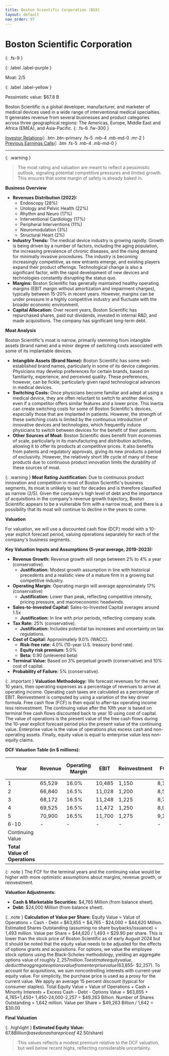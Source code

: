 ```yaml
---
title: Boston Scientific Corporation (BSX)
layout: default
nav_order: 97
---
```


# Boston Scientific Corporation
{: .fs-9 }

{: .label .label-purple }

Moat: 2/5

{: .label .label-yellow }

Pessimistic value: $67.8 B

Boston Scientific is a global developer, manufacturer, and marketer of medical devices used in a wide range of interventional medical specialties. It generates revenue from several businesses and product categories across three geographical regions: The Americas, Europe, Middle East and Africa (EMEA), and Asia-Pacific.
{: .fs-6 .fw-300 }

[Investor Relations](https://www.google.com/search?q=BSX+investor+relations){: .btn .btn-primary .fs-5 .mb-4 .mb-md-0 .mr-2 }
[Previous Earnings Calls](https://discountingcashflows.com/company/BSX/transcripts/){: .btn .fs-5 .mb-4 .mb-md-0 }

---

{: .warning } 
>The moat rating and valuation are meant to reflect a pessimistic outlook, signaling potential competitive pressures and limited growth. This ensures that some margin of safety is already baked in.



**Business Overview**

* **Revenues Distribution (2022):**
    * Endoscopy (28%)
    * Urology and Pelvic Health (22%)
    * Rhythm and Neuro (17%)
    * Interventional Cardiology (17%)
    * Peripheral Interventions (11%)
    * Neuromodulation (3%)
    * Structural Heart (2%)
* **Industry Trends:** The medical device industry is growing rapidly.  Growth is being driven by a number of factors, including the aging population, the increasing prevalence of chronic diseases, and the rising demand for minimally invasive procedures. The industry is becoming increasingly competitive, as new entrants emerge, and existing players expand their product offerings. Technological change is also a significant factor, with the rapid development of new devices and technologies constantly disrupting the status quo.
* **Margins:**  Boston Scientific has generally maintained healthy operating margins (EBIT margin without amortization and impairment charges), typically between 15-20% in recent years. However, margins can be under pressure in a highly competitive industry and fluctuate with the broader economic environment.
* **Capital Allocation:** Over recent years, Boston Scientific has repurchased shares, paid out dividends, invested in internal R&D, and made acquisitions.  The company has significant long-term debt.


**Moat Analysis**

Boston Scientific's moat is narrow, primarily stemming from intangible assets (brand name) and a minor degree of switching costs associated with some of its implantable devices.

* **Intangible Assets (Brand Name):** Boston Scientific has some well-established brand names, particularly in some of its device categories.  Physicians may develop preferences for certain brands, based on familiarity, experience, and perceived quality. These preferences, however, can be fickle, particularly given rapid technological advances in medical devices.  
* **Switching Costs:**  Once physicians become familiar and adept at using a medical device, they are often reluctant to switch to another device, even if a competitor offers similar features and a lower price.  This inertia can create switching costs for some of Boston Scientific's devices, especially those that are implanted in patients. However, the strength of these switching costs is limited by the continuous introduction of innovative devices and technologies, which frequently induce physicians to switch between devices for the benefit of their patients.  
* **Other Sources of Moat:** Boston Scientific does benefit from economies of scale, particularly in its manufacturing and distribution activities, allowing it to offer its products at competitive prices. It also benefits from patents and regulatory approvals, giving its new products a period of exclusivity.  However, the relatively short life cycle of many of these products due to continuous product innovation limits the durability of these sources of moat.

{: .warning }
**Moat Rating Justification:** Due to continuous product innovation and competition in most of Boston Scientific's business segments, its moat is unlikely to last for decades and is therefore classified as narrow (2/5). Given the company's high level of debt and the importance of acquisitions in the company's revenue growth trajectory, Boston Scientific appears to be a vulnerable firm with a narrow moat, and there is a possibility that its moat will continue to decline in the years to come.

**Valuation**

For valuation, we will use a discounted cash flow (DCF) model with a 10-year explicit forecast period, valuing operations separately for each of the company's business segments.

**Key Valuation Inputs and Assumptions (5-year average, 2019-2023):**

* **Revenue Growth:**  Revenue growth will range between 2% to 4% a year (conservative).
    * **Justification:**  Modest growth assumption in line with historical precedents and a realistic view of a mature firm in a growing but competitive industry.  
* **Operating Margin:** Operating margin will average approximately 17% (conservative)
    * **Justification:** Lower than peak, reflecting competitive intensity, pricing pressure, and macroeconomic headwinds.
* **Sales-to-Invested Capital:**  Sales-to-Invested Capital averages around 1.5x
    * **Justification:** In line with prior periods, reflecting company scale.
* **Tax Rate:**  25% (conservative).  
    * **Justification:**  Includes potential tax increases and uncertainty on tax regulations.
* **Cost of Capital:** Approximately 9.0% (WACC).
    * **Risk-free rate:** 4.0% (10-year U.S. treasury bond rate).
    * **Equity risk premium:** 5.0%
    * **Beta:** 0.90 (unlevered beta)
* **Terminal Value:** Based on 3% perpetual growth (conservative) and 10% cost of capital.
* **Probability of Failure:** 5% (conservative).

{: .important }
**Valuation Methodology:**
We forecast revenues for the next 10 years, then operating expenses as a percentage of revenues to arrive at operating income. Operating cash taxes are calculated as a percentage of EBIT. Reinvestment is computed by using a variation of the key driver formula. Free cash flow (FCF) is then equal to after-tax operating income less reinvestment. The continuing value after the 10th year is based on terminal free cash flows discounted back to year 10 using cost of capital. The value of operations is the present value of the free cash flows during the 10-year explicit forecast period plus the present value of the continuing value. Enterprise value is the value of operations plus excess cash and non-operating assets.  Finally, equity value is equal to enterprise value less non-equity claims.

**DCF Valuation Table (in $ millions):**

| Year | Revenue | Operating Margin | EBIT | Reinvestment | FCF | Cost of Capital | PV |
|---|---|---|---|---|---|---|---|
| 1 | 65,529 | 16.0% | 10,485 | 1,150 | 8,184 | 9.20% | 7,500 |
| 2 | 66,840 | 16.5% | 11,028 | 1,200 | 8,554 | 9.15% | 7,048 |
| 3 | 68,172 | 16.5% | 11,248 | 1,225 | 8,740 | 9.10% | 6,622 |
| 4 | 69,525 | 16.5% | 11,472 | 1,250 | 8,929 | 9.05% | 6,218 |
| 5 | 70,900 | 16.5% | 11,700 | 1,275 | 9,123 | 9.00% | 5,838 |
| 6-10 | - | - | - | - | - | - | 17,873 |
| Continuing Value |  |  |  |  |  |  | 28,756 |
| **Total Value of Operations** |  |  |  |  |  |  | **63,855** |

{: .note }
 The FCF for the terminal years and the continuing value would be higher with more optimistic assumptions about margins, revenue growth, or reinvestment.

**Valuation Adjustments:**

* **Cash & Marketable Securities:** $4,765 Million (from balance sheet).
* **Debt:** $24,000 Million (from balance sheet).

{: .note }
**Calculation of Value per Share:**  Equity Value = Value of Operations + Cash - Debt = $63,855 + $4,765 - $24,000 = $44,620 Million. Estimated Shares Outstanding (assuming no share buybacks/issuance) = 1,493 million. Value per Share = $44,620 / 1,493 = $29.90 per share. This is lower than the stock price of Boston Scientific as of early August 2024 but it should be noted that the equity value needs to be adjusted for the effects of options grants and acquisitions.
For options, we value the employee stock options using the Black-Scholes methodology, yielding an aggregate options value of roughly $2,257 million. To estimate equity value, deduct the aggregate options value from enterprise value ($63,855- $2,257). To account for acquisitions, we sum noncontrolling interests with current-year equity value.  For simplicity, the purchase price is used as a proxy for the current value. We apply an average 15 percent discount (typical for consumer staples). Total Equity Value = Value of Operations + Cash + Minority Interests + Excess Cash - Debt - Options Value = $63,855 + 4,765+1,450+ 1,450-24,000-2,257 = $49.263 Billion. Number of Shares Outstanding = 1,642 million. Value per Share = $49,263 Billion / 1,642 = $30.00

**Final Valuation**

{: .highlight }
**Estimated Equity Value:** $67.8 Billion (based on a share price of ~$42.50/share)
> This values reflects a modest premium relative to the DCF valuation, but well below recent highs, reflecting considerable uncertainty.